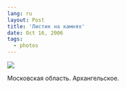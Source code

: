```yaml
---
lang: ru
layout: Post
title: 'Листик на камнях'
date: Oct 16, 2006
tags:
  - photos
---
```


![](http://wow.sapegin.me/0F2y0D3s3W16/Sapegin-Artem-20D-2006-10-14-254-5488-lj.jpg)

Московская область. Архангельское.
